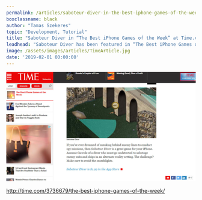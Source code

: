 ```yaml
---
permalink: /articles/saboteur-diver-in-the-best-iphone-games-of-the-week-at-time-com
boxclassname: black
author: "Tamas Szekeres"
topic: "Development, Tutorial"
title: "Saboteur Diver in “The Best iPhone Games of the Week” at Time.com"
leadhead: "Saboteur Diver has been featured in “The Best iPhone Games of the Week” at Time.com"
image: /assets/images/articles/TimeArticle.jpg
date: '2019-02-01 00:00:00'
---
```


<div class="arttext">

<p><a href="/assets/images/articles/TimeArticle.png"><img src="/assets/images/articles/TimeArticle.jpg" alt="article" /></a></p>
<p><a href="http://time.com/3736679/the-best-iphone-games-of-the-week/" title="http://time.com/3736679/the-best-iphone-games-of-the-week/">http://time.com/3736679/the-best-iphone-games-of-the-week/</a></p>
</div>